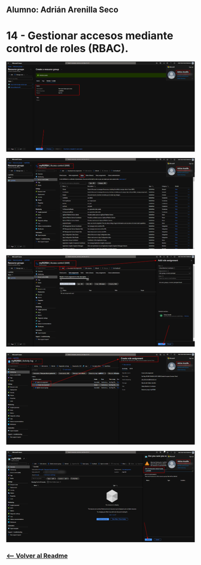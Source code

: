## Alumno: Adrián Arenilla Seco

# 14 - Gestionar accesos mediante control de roles (RBAC).

![](Evidencias/14a-RBAC.png)

![](Evidencias/14b-RBAC.png)

![](Evidencias/14c-RBAC.png)

![](Evidencias/14d-RBAC.png)

![](Evidencias/14e-RBAC.png)


### [<-- Volver al Readme](../../Readme.md)


